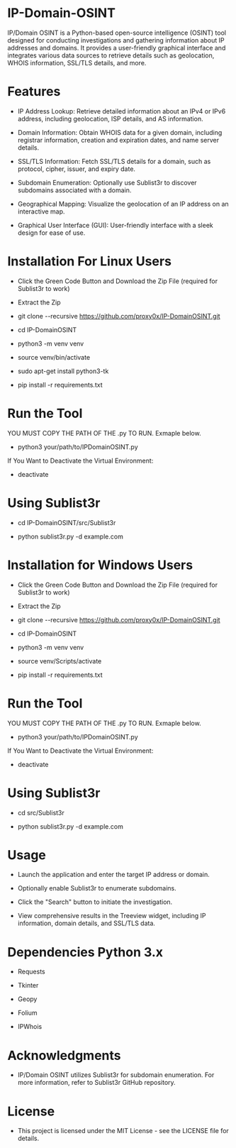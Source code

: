 
# IP-Domain-OSINT

IP/Domain OSINT is a Python-based open-source intelligence (OSINT) tool designed for conducting investigations and gathering information about IP addresses and domains. It provides a user-friendly graphical interface and integrates various data sources to retrieve details such as geolocation, WHOIS information, SSL/TLS details, and more.

# Features

- IP Address Lookup: Retrieve detailed information about an IPv4 or IPv6 address, including geolocation, ISP details, and AS information.

- Domain Information: Obtain WHOIS data for a given domain, including registrar information, creation and expiration dates, and name server details.

- SSL/TLS Information: Fetch SSL/TLS details for a domain, such as protocol, cipher, issuer, and expiry date.

- Subdomain Enumeration: Optionally use Sublist3r to discover subdomains associated with a domain.

- Geographical Mapping: Visualize the geolocation of an IP address on an interactive map.

- Graphical User Interface (GUI): User-friendly interface with a sleek design for ease of use.

# Installation For Linux Users

- Click the Green Code Button and Download the Zip File (required for Sublist3r to work)

- Extract the Zip

- git clone --recursive https://github.com/proxy0x/IP-DomainOSINT.git

- cd IP-DomainOSINT

- python3 -m venv venv

- source venv/bin/activate

- sudo apt-get install python3-tk

- pip install -r requirements.txt

# Run the Tool

YOU MUST COPY THE PATH OF THE .py TO RUN. Exmaple below.

- python3 your/path/to/IPDomainOSINT.py

If You Want to Deactivate the Virtual Environment:

- deactivate

# Using Sublist3r

- cd IP-DomainOSINT/src/Sublist3r

- python sublist3r.py -d example.com

# Installation for Windows Users 

- Click the Green Code Button and Download the Zip File (required for Sublist3r to work)

- Extract the Zip

- git clone --recursive https://github.com/proxy0x/IP-DomainOSINT.git

- cd IP-DomainOSINT

- python3 -m venv venv

- source venv/Scripts/activate

- pip install -r requirements.txt

# Run the Tool

YOU MUST COPY THE PATH OF THE .py TO RUN. Exmaple below.

- python3 your/path/to/IPDomainOSINT.py

If You Want to Deactivate the Virtual Environment:

- deactivate

# Using Sublist3r

- cd src/Sublist3r

- python sublist3r.py -d example.com

# Usage 
- Launch the application and enter the target IP address or domain.

- Optionally enable Sublist3r to enumerate subdomains.

- Click the "Search" button to initiate the investigation.

- View comprehensive results in the Treeview widget, including IP information, domain details, and SSL/TLS data.

# Dependencies Python 3.x

- Requests

- Tkinter

- Geopy

- Folium

- IPWhois

# Acknowledgments 
- IP/Domain OSINT utilizes Sublist3r for subdomain enumeration. For more information, refer to Sublist3r GitHub repository.

# License 
- This project is licensed under the MIT License - see the LICENSE file for details.
